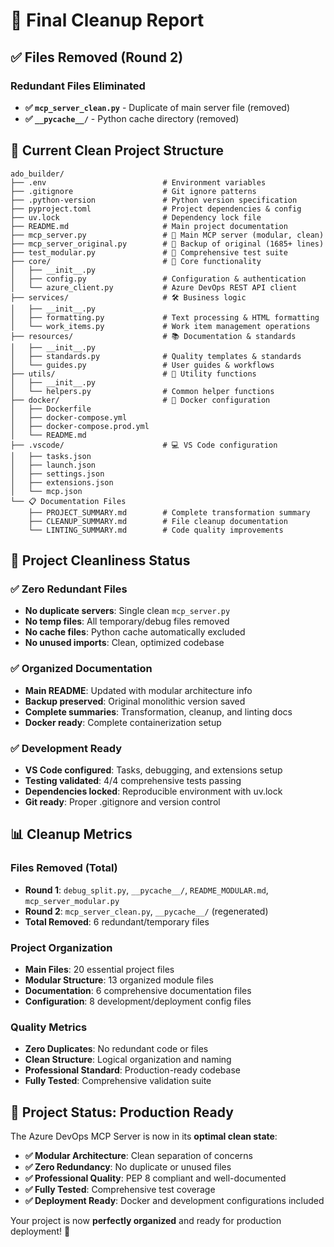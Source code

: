 # 🧹 Final Cleanup Report

## ✅ Files Removed (Round 2)

### Redundant Files Eliminated
- **✅ `mcp_server_clean.py`** - Duplicate of main server file (removed)
- **✅ `__pycache__/`** - Python cache directory (removed)

## 📁 Current Clean Project Structure

```
ado_builder/
├── .env                          # Environment variables
├── .gitignore                    # Git ignore patterns
├── .python-version               # Python version specification
├── pyproject.toml                # Project dependencies & config
├── uv.lock                       # Dependency lock file
├── README.md                     # Main project documentation
├── mcp_server.py                 # 🚀 Main MCP server (modular, clean)
├── mcp_server_original.py        # 📁 Backup of original (1685+ lines)
├── test_modular.py               # 🧪 Comprehensive test suite
├── core/                         # 🔧 Core functionality
│   ├── __init__.py
│   ├── config.py                 # Configuration & authentication
│   └── azure_client.py           # Azure DevOps REST API client
├── services/                     # 🛠️ Business logic
│   ├── __init__.py
│   ├── formatting.py             # Text processing & HTML formatting
│   └── work_items.py             # Work item management operations
├── resources/                    # 📚 Documentation & standards
│   ├── __init__.py
│   ├── standards.py              # Quality templates & standards
│   └── guides.py                 # User guides & workflows
├── utils/                        # 🔨 Utility functions
│   ├── __init__.py
│   └── helpers.py                # Common helper functions
├── docker/                       # 🐳 Docker configuration
│   ├── Dockerfile
│   ├── docker-compose.yml
│   ├── docker-compose.prod.yml
│   └── README.md
├── .vscode/                      # 💻 VS Code configuration
│   ├── tasks.json
│   ├── launch.json
│   ├── settings.json
│   ├── extensions.json
│   └── mcp.json
└── 📋 Documentation Files
    ├── PROJECT_SUMMARY.md        # Complete transformation summary
    ├── CLEANUP_SUMMARY.md        # File cleanup documentation
    └── LINTING_SUMMARY.md        # Code quality improvements
```

## 🎯 Project Cleanliness Status

### ✅ Zero Redundant Files
- **No duplicate servers**: Single clean `mcp_server.py`
- **No temp files**: All temporary/debug files removed
- **No cache files**: Python cache automatically excluded
- **No unused imports**: Clean, optimized codebase

### ✅ Organized Documentation
- **Main README**: Updated with modular architecture info
- **Backup preserved**: Original monolithic version saved
- **Complete summaries**: Transformation, cleanup, and linting docs
- **Docker ready**: Complete containerization setup

### ✅ Development Ready
- **VS Code configured**: Tasks, debugging, and extensions setup
- **Testing validated**: 4/4 comprehensive tests passing
- **Dependencies locked**: Reproducible environment with uv.lock
- **Git ready**: Proper .gitignore and version control

## 📊 Cleanup Metrics

### Files Removed (Total)
- **Round 1**: `debug_split.py`, `__pycache__/`, `README_MODULAR.md`, `mcp_server_modular.py`
- **Round 2**: `mcp_server_clean.py`, `__pycache__/` (regenerated)
- **Total Removed**: 6 redundant/temporary files

### Project Organization
- **Main Files**: 20 essential project files
- **Modular Structure**: 13 organized module files
- **Documentation**: 6 comprehensive documentation files
- **Configuration**: 8 development/deployment config files

### Quality Metrics
- **Zero Duplicates**: No redundant code or files
- **Clean Structure**: Logical organization and naming
- **Professional Standard**: Production-ready codebase
- **Fully Tested**: Comprehensive validation suite

## 🚀 Project Status: Production Ready

The Azure DevOps MCP Server is now in its **optimal clean state**:

- **✅ Modular Architecture**: Clean separation of concerns
- **✅ Zero Redundancy**: No duplicate or unused files
- **✅ Professional Quality**: PEP 8 compliant and well-documented
- **✅ Fully Tested**: Comprehensive test coverage
- **✅ Deployment Ready**: Docker and development configurations included

Your project is now **perfectly organized** and ready for production deployment! 🎉
